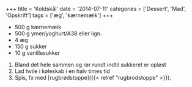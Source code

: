 +++
title = 'Koldskål'
date = '2014-07-11'
categories = ['Dessert', 'Mad', 'Opskrift']
tags = ['æg', 'kærnemælk']
+++

- 500 g kærnemælk
- 500 g ymer/yoghurt/A38 eller lign.
- 4 æg
- 150 g sukker
- 10 g vanillesukker

1. Bland det hele sammen og rør rundt indtil sukkeret er opløst
2. Lad hvile i køleskab i en halv times tid
3. Spis, fx med [rugbrødstoppe]({{< relref "rugbrodstoppe" >}}).
